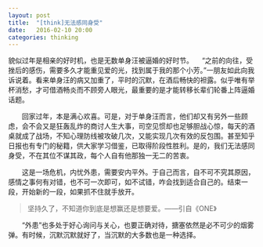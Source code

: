 ```yaml
---
layout: post
title:  "[think]无法感同身受"
date:   2016-02-10 20:00
categories: thinking
---
```

 貌似过年是相亲的好时机，也是无数单身汪被逼婚的好时节。
   　“之前的向往，受挫后的感伤，需要多久才能重见爱的光，找到属于我的那个小芳。”一朋友如此向我诉说着。看来单身汪的病又加重了，平时的沉默，在酒后畅快的袒露。似乎唯有举杯消愁，才可借酒畅炎而不顾旁人眼光，最重要的是才能转移长辈们轮番上阵逼婚话题。

 　　回家过年，本是满心欢喜。可是，对于单身汪而言，他们却又有另外一些顾虑，会不会又是狂轰乱炸的商讨人生大事，司空见惯却也足够胆战心惊，每天的酒桌就成了战场，不知心理防线被攻破几次，又能实现几次有效的反包围。甚至知乎日报也有专门的秘籍，供大家学习借鉴，已取得阶段性胜利。是的，我们无法感同身受，不在其位不谋其政，每个人自有他那独一无二的苦衷。

 　　这是一场危机，内忧外患，需要安内平外。于自己而言，自不可不究其原因，感情之事何有对错，也不可一次即可，如不试错，咋会找到适合自己的。结束一段，开始新的一段，如果抓不住就手放开。

> 坚持久了，不知道你到底是想赢还是想要爱。——引自《ONE》

　　“外患”也多处于好心询问与关心，也要正确对待，搪塞依然是必不可少的烟雾弹。有时候，沉默沉默就好了，当沉默的大多数也是一种选择。    
